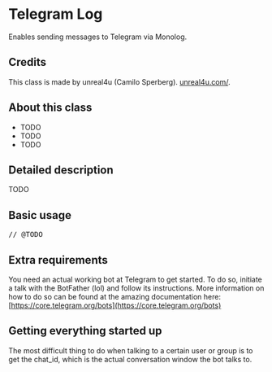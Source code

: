 Telegram Log 
======

Enables sending messages to Telegram via Monolog.

Credits
--------

This class is made by unreal4u (Camilo Sperberg). [unreal4u.com/](http://unreal4u.com).

About this class
--------

* TODO
* TODO
* TODO

Detailed description
---------

TODO

Basic usage
----------

<pre>
// @TODO
</pre>

Extra requirements
----------

You need an actual working bot at Telegram to get started. To do so, initiate a talk with the BotFather (lol) and follow
its instructions. More information on how to do so can be found at the amazing documentation here:
[https://core.telegram.org/bots](https://core.telegram.org/bots)

Getting everything started up
-----------

The most difficult thing to do when talking to a certain user or group is to get the chat_id, which is the actual
conversation window the bot talks to.

